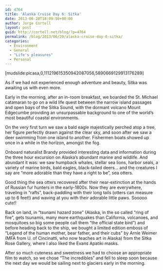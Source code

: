 ```yaml
---
id: 4764
title: 'Alaska Cruise Day 6: Sitka'
date: 2013-06-20T18:09:50+00:00
author: Jorge Cortell
layout: post
guid: http://cortell.net/blog/?p=4764
permalink: /blog/2013/06/20/alaska-cruise-day-6-sitka/
categories:
  - Environment
  - General
  - "Life's pleasures"
  - Personal
---
```

[mudslide:picasa,0,111219615350942087056,5890669129913176289]

As if we had not experienced enough adventure and beauty, Sitka was awaiting us with even more. 

Early in the morning, after an in-room breakfast, we boarded the St. Michael catamaran to go on a wild life quest between the narrow island passages and open bays of the Sitka Sound, with the dormant volcano Mount Edgecumbe providing an unsurpassable background to one of the world&#8217;s most beautiful coastal environments.

On the very first turn we saw a bald eagle majestically perched atop a tree, her figure perfectly drawn against the clear sky, and soon after we saw a deer swimming from one island to another. Fishermen boats showed up once in a while in the horizon, amongst the fog. 

Onboard naturalist Brandy provided interesting data and information during the three hour excursion on Alaska&#8217;s abundant marine and wildlife. And abundant it was: we saw humpback whales, stellar sea lions, harbor seals, a variety of marine birds, bald eagles, black-tailed deers… and the creatures I say are “more adorable than they have a right to be”, sea otters.

Good thing the sea otters recovered after their near-extinction at the hands of Russian fur hunters in the early-1800s. Now they are everywhere, traveling in “rafts”, back-paddling with their long tails (otters can measure up to 6 feet!) and waving at you with their adorable little paws. Sooooo cute!!

Back on land, in “tsunami hazard zone” (Alaska, in the so called “ring of fire”, gets tsunamis, many more earthquakes than California, volcanoes, and mosquitoes so big some people call them “the official state bird”) and before heading back to the ship, we bought a limited edition emboss of “Legend of the human mother, bear father, and their cubs” by Arnie Weimer (MFA from U. of Cincinatti, who now teaches art in Alaska) from the Sitka Rose Gallery, where I also liked the Evans Apatiki masks.

After so much cuteness and sweetness we had to choose an appropriate film to watch, so we chose “The incredibles” and fell to sleep soon because the next day we would be sailing next to glaciers early in the morning.